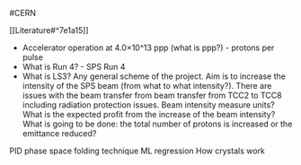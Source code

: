 #CERN

[[Literature#^7e1a15]]
- Accelerator operation at 4.0×10^13 ppp (what is ppp?) - protons per pulse 
- What is Run 4? - SPS Run 4
- What is LS3?
Any general scheme of the project. Aim is to increase the intensity of the SPS beam (from what to what intensity?). There are issues with the beam transfer from beam transfer from TCC2 to TCC8 including radiation protection issues.
Beam intensity measure units?
What is the expected profit from the increase of the beam intensity?
What is going to be done: the total number of protons is increased or the emittance reduced?


PID
phase space folding technique 
ML regression
How crystals work